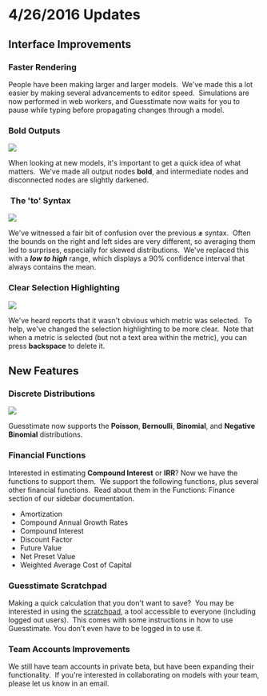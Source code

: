 # 4/26/2016 Updates

## Interface Improvements

### Faster Rendering

People have been making larger and larger models.  We've made this a lot easier by making several advancements to editor speed.  Simulations are now performed in web workers, and Guesstimate now waits for you to pause while typing before propagating changes through a model.

### Bold Outputs

![](https://uploads.intercomcdn.com/i/o/5873624/55151b9a231e8d78cd052e28/File1461703348052)

When looking at new models, it's important to get a quick idea of what matters.  We've made all output nodes **bold**, and intermediate nodes and disconnected nodes are slightly darkened.  

###  The 'to' Syntax

![](https://uploads.intercomcdn.com/i/o/5873693/b1368f7586e5b9088f3c1249/File1461703514224)

We've witnessed a fair bit of confusion over the previous **_±_** syntax.  Often the bounds on the right and left sides are very different, so averaging them led to surprises, especially for skewed distributions.  We've replaced this with a **_low to high_** range, which displays a 90% confidence interval that always contains the mean.

### Clear Selection Highlighting

![](http://g.recordit.co/igkuEgSmtL.gif)

We've heard reports that it wasn't obvious which metric was selected.  To help, we've changed the selection highlighting to be more clear.  Note that when a metric is selected (but not a text area within the metric), you can press **backspace** to delete it.

## New Features  

### Discrete Distributions

![](https://uploads.intercomcdn.com/i/o/5874467/f8cc1c3b7c6964346394c8ca/File1461705303333)

Guesstimate now supports the **Poisson**, **Bernoulli**, **Binomial**, and **Negative Binomial** distributions.  

### Financial Functions

Interested in estimating **Compound Interest** or **IRR**? Now we have the functions to support them.  We support the following functions, plus several other financial functions.  Read about them in the Functions: Finance section of our sidebar documentation.

*   Amortization
*   Compound Annual Growth Rates
*   Compound Interest
*   Discount Factor
*   Future Value
*   Net Preset Value
*   Weighted Average Cost of Capital

### Guesstimate Scratchpad

Making a quick calculation that you don't want to save?  You may be interested in using the [scratchpad](https://www.getguesstimate.com/scratchpad), a tool accessible to everyone (including logged out users).  This comes with some instructions in how to use Guesstimate. You don't even have to be logged in to use it.

### Team Accounts Improvements

We still have team accounts in private beta, but have been expanding their functionality.  If you're interested in collaborating on models with your team, please let us know in an email.
